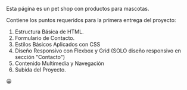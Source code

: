 Esta página es un pet shop con productos para mascotas.

Contiene los puntos requeridos para la primera entrega del proyecto:
1. Estructura Básica de HTML.
2. Formulario de Contacto.
3. Estilos Básicos Aplicados con CSS
4. Diseño Responsivo con Flexbox y Grid (SOLO diseño responsivo en sección "Contacto")
5. Contenido Multimedia y Navegación
6. Subida del Proyecto.

😀
